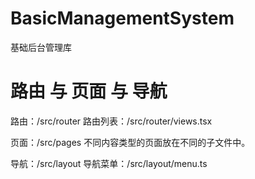# BasicManagementSystem

基础后台管理库

# 路由 与 页面 与 导航

路由：/src/router
路由列表：/src/router/views.tsx

页面：/src/pages
不同内容类型的页面放在不同的子文件中。

导航：/src/layout
导航菜单：/src/layout/menu.ts
